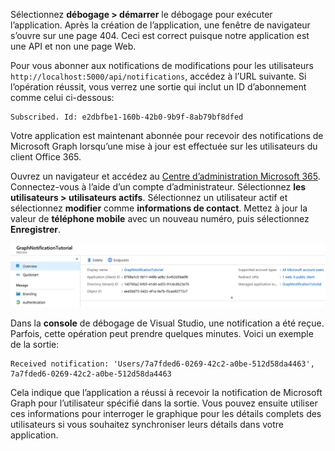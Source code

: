 <!-- markdownlint-disable MD002 MD041 -->

Sélectionnez **débogage > démarrer** le débogage pour exécuter l’application. Après la création de l’application, une fenêtre de navigateur s’ouvre sur une page 404. Ceci est correct puisque notre application est une API et non une page Web.

Pour vous abonner aux notifications de modifications pour les utilisateurs `http://localhost:5000/api/notifications`, accédez à l’URL suivante. Si l’opération réussit, vous verrez une sortie qui inclut un ID d’abonnement comme celui ci-dessous:

```shell
Subscribed. Id: e2dbfbe1-160b-42b0-9b9f-8ab79bf8dfed
```

Votre application est maintenant abonnée pour recevoir des notifications de Microsoft Graph lorsqu’une mise à jour est effectuée sur les utilisateurs du client Office 365.

Ouvrez un navigateur et accédez au [Centre d’administration Microsoft 365](https://admin.microsoft.com/AdminPortal). Connectez-vous à l’aide d’un compte d’administrateur. Sélectionnez **les utilisateurs > utilisateurs actifs**. Sélectionnez un utilisateur actif et sélectionnez **modifier** comme **informations de contact**. Mettez à jour la valeur de **téléphone mobile** avec un nouveau numéro, puis sélectionnez **Enregistrer**.

![Capture d’écran des détails de l’utilisateur](./images/03.png)

Dans la **console** de débogage de Visual Studio, une notification a été reçue. Parfois, cette opération peut prendre quelques minutes. Voici un exemple de la sortie:

```shell
Received notification: 'Users/7a7fded6-0269-42c2-a0be-512d58da4463', 7a7fded6-0269-42c2-a0be-512d58da4463
```

Cela indique que l’application a réussi à recevoir la notification de Microsoft Graph pour l’utilisateur spécifié dans la sortie. Vous pouvez ensuite utiliser ces informations pour interroger le graphique pour les détails complets des utilisateurs si vous souhaitez synchroniser leurs détails dans votre application.